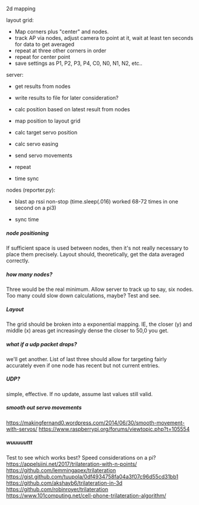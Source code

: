 2d mapping

layout grid:
- Map corners plus "center" and nodes.
- track AP via nodes, adjust camera to point at it, wait at least ten seconds for data to get averaged
- repeat at three other corners in order
- repeat for center point
- save settings as P1, P2, P3, P4, C0, N0, N1, N2, etc..

server:
- get results from nodes
- write results to file for later consideration?
- calc position based on latest result from nodes
- map position to layout grid
- calc target servo position
- calc servo easing
- send servo movements
- repeat

- time sync 

nodes (reporter.py):
- blast ap rssi non-stop (time.sleep(.016) worked 68-72 times in one second on a pi3)

- sync time

##### node positioning

If sufficient space is used between nodes, then it's not really necessary to place them precisely. Layout should, theoretically, get the data averaged correctly. 

##### how many nodes?

Three would be the real minimum.  Allow server to track up to say, six nodes.  Too many could slow down calculations, maybe?  Test and see.

##### Layout

The grid should be broken into a exponential mapping. IE, the closer (y) and middle (x) areas get increasingly dense the closer to 50,0 you get.

##### what if a udp packet drops?

we'll get another.  List of last three should allow for targeting fairly accurately even if one node has recent but not current entries.

##### UDP?

simple, effective. If no update, assume last values still valid.

##### smooth out servo movements

https://makingfernand0.wordpress.com/2014/06/30/smooth-movement-with-servos/
https://www.raspberrypi.org/forums/viewtopic.php?t=105554

##### wuuuuuttt

Test to see which works best? Speed considerations on a pi?
https://appelsiini.net/2017/trilateration-with-n-points/
https://github.com/lemmingapex/trilateration
https://gist.github.com/tuupola/0df4934758fa04a3f07c96d55cd31bb1
https://github.com/akshayb6/trilateration-in-3d
https://github.com/robinroyer/trilateration
https://www.101computing.net/cell-phone-trilateration-algorithm/ 
